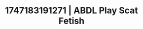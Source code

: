 ---
categories:
- Nude shadows
- Respectful sex
- Morning passion
- Lingerie worship
- Soft domination
image: /assets/images/1747183191271.jpg
layout: post
seo:
  description: Featured content with premium Scat Fetish, ABDL Play. HD images available.
  keywords: Scat Fetish, ABDL Play
  og_image: /assets/images/1747183191271.jpg
  schema_type: VisualArtwork
tags:
- ABDL Play
- '#1747183191271'
- Scat Fetish
title: 1747183191271 | ABDL Play Scat Fetish
---